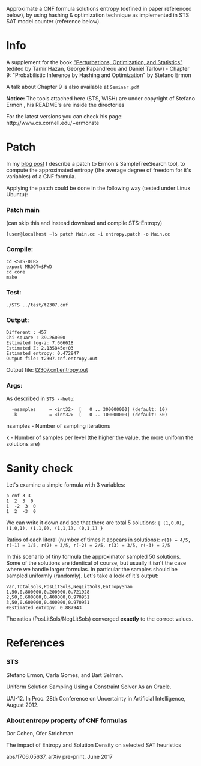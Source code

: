Approximate a CNF formula solutions entropy (defined in paper referenced below), by using hashing & optimization technique as implemented in STS SAT model counter (reference below).

# Info

<p>A supplement for the book <a href="https://mitpress.mit.edu/books/perturbations-optimization-and-statistics">&quot;Perturbations, Optimization, and Statistics&quot;</a> (edited by Tamir Hazan, George Papandreou and Daniel Tarlow) - Chapter 9: &quot;Probabilistic Inference by Hashing and Optimization&quot; by Stefano Ermon</p>

A talk about Chapter 9 is also available at `Seminar.pdf`

<p><b>Notice:</b> The tools attached here (STS, WISH) are under copyright of Stefano Ermon , his README's are inside the directories</p>

<p>For the latest versions you can check his page: http://www.cs.cornell.edu/~ermonste</p>

# Patch

<p>In my <a href="https://dorcoh.github.io/entropy-patch/">blog post</a> I describe a patch to Ermon's SampleTreeSearch tool, to compute the approximated entropy (the average degree of freedom for it's variables) of a CNF formula.</p>

<p>Applying the patch could be done in the following way (tested under Linux Ubuntu):</p> 

### Patch main

(can skip this and instead download and compile STS-Entropy)

```
[user@localhost ~]$ patch Main.cc -i entropy.patch -o Main.cc
```

### Compile:
```
cd <STS-DIR>
export MROOT=$PWD
cd core
make

```

### Test:
```
./STS ../test/t2307.cnf
```

### Output:
```
Different : 457
Chi-square : 39.260000
Estimated log-z: 7.666618
Estimated Z: 2.135845e+03
Estimated entropy: 0.472847
Output file: t2307.cnf.entropy.out
```
Output file: <a href="https://github.com/dorcoh/entropyApproximator/blob/master/STS-Entropy/core/t2307.cnf.entropy.out">t2307.cnf.entropy.out</a>

### Args:
As described in `STS --help`:
```
  -nsamples     = <int32>  [   0 .. 300000000] (default: 10)
  -k            = <int32>  [   0 .. 100000000] (default: 50)
```
nsamples - Number of sampling iterations

k - Number of samples per level (the higher the value, the more uniform the solutions are)

# Sanity check

Let's examine a simple formula with 3 variables:

```
p cnf 3 3
1  2  3  0
1  -2  3  0
1  2  -3  0
```

We can write it down and see that there are total 5 solutions:
` { (1,0,0), (1,0,1), (1,1,0), (1,1,1), (0,1,1) } `

Ratios of each literal (number of times it appears in solutions):
` r(1) = 4/5, r(-1) = 1/5, r(2) = 3/5, r(-2) = 2/5, r(3) = 3/5, r(-3) = 2/5 `

In this scenario of tiny formula the approximator sampled 50 solutions. Some of the solutions are identical of course, but usually it isn't the case where we handle larger formulas. In particular the samples should be sampled uniformly (randomly). Let's take a look of it's output:

```
Var,TotalSols,PosLitSols,NegLitSols,EntropyShan
1,50,0.800000,0.200000,0.721928
2,50,0.600000,0.400000,0.970951
3,50,0.600000,0.400000,0.970951
#Estimated entropy: 0.887943
```

The ratios (PosLitSols/NegLitSols) converged <b>exactly</b> to the correct values.

# References

### STS
Stefano Ermon, Carla Gomes, and Bart Selman.

Uniform Solution Sampling Using a Constraint Solver As an Oracle.

UAI-12. In Proc. 28th Conference on Uncertainty in Artificial Intelligence, August 2012.

### About entropy property of CNF formulas
Dor Cohen, Ofer Strichman

The impact of Entropy and Solution Density on selected SAT heuristics

abs/1706.05637, arXiv pre-print, June 2017